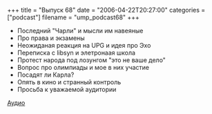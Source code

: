 +++
title = "Выпуск 68"
date = "2006-04-22T20:27:00"
categories = ["podcast"]
filename = "ump_podcast68"
+++


- Последний "Чарли" и мысли им навеяные
- Про права и экзамены
- Неожиданая реакция на UPG и идея про Эхо
- Переписка с libsyn и элетронаая школа
- Протест народа под лозунгом "это не ваше дело"
- Вопрос про олимпиады и мое в них участие
- Посадят ли Карла?
- Опять в кино и странный контроль
- Просьба к уважаемой аудитории

[Аудио](https://podcast.umputun.com/media/ump_podcast68.mp3)
<audio src="https://podcast.umputun.com/media/ump_podcast68.mp3" preload="none">